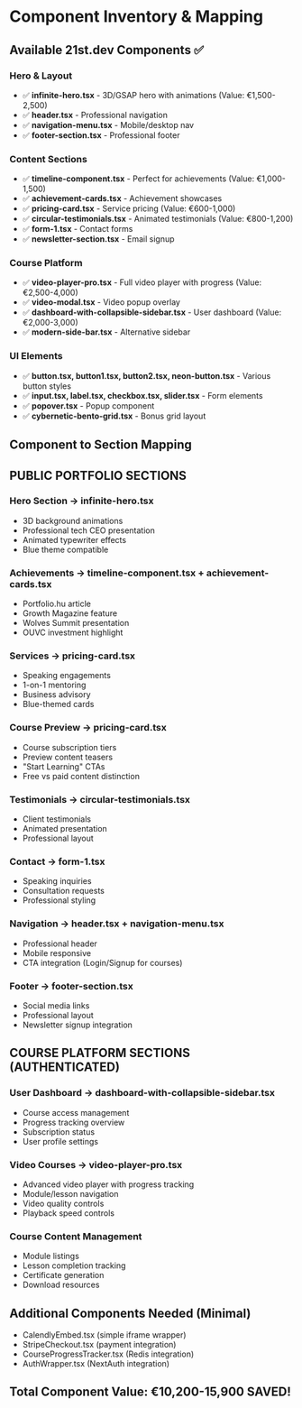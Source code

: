 # Component Inventory & Mapping

## Available 21st.dev Components ✅

### Hero & Layout
- ✅ **infinite-hero.tsx** - 3D/GSAP hero with animations (Value: €1,500-2,500)
- ✅ **header.tsx** - Professional navigation 
- ✅ **navigation-menu.tsx** - Mobile/desktop nav
- ✅ **footer-section.tsx** - Professional footer

### Content Sections  
- ✅ **timeline-component.tsx** - Perfect for achievements (Value: €1,000-1,500)
- ✅ **achievement-cards.tsx** - Achievement showcases
- ✅ **pricing-card.tsx** - Service pricing (Value: €600-1,000)
- ✅ **circular-testimonials.tsx** - Animated testimonials (Value: €800-1,200)
- ✅ **form-1.tsx** - Contact forms
- ✅ **newsletter-section.tsx** - Email signup

### Course Platform
- ✅ **video-player-pro.tsx** - Full video player with progress (Value: €2,500-4,000)
- ✅ **video-modal.tsx** - Video popup overlay
- ✅ **dashboard-with-collapsible-sidebar.tsx** - User dashboard (Value: €2,000-3,000)
- ✅ **modern-side-bar.tsx** - Alternative sidebar

### UI Elements
- ✅ **button.tsx, button1.tsx, button2.tsx, neon-button.tsx** - Various button styles
- ✅ **input.tsx, label.tsx, checkbox.tsx, slider.tsx** - Form elements
- ✅ **popover.tsx** - Popup component
- ✅ **cybernetic-bento-grid.tsx** - Bonus grid layout

## Component to Section Mapping

## PUBLIC PORTFOLIO SECTIONS

### Hero Section → infinite-hero.tsx
- 3D background animations
- Professional tech CEO presentation  
- Animated typewriter effects
- Blue theme compatible

### Achievements → timeline-component.tsx + achievement-cards.tsx
- Portfolio.hu article
- Growth Magazine feature
- Wolves Summit presentation
- OUVC investment highlight

### Services → pricing-card.tsx
- Speaking engagements
- 1-on-1 mentoring  
- Business advisory
- Blue-themed cards

### Course Preview → pricing-card.tsx
- Course subscription tiers
- Preview content teasers
- "Start Learning" CTAs
- Free vs paid content distinction

### Testimonials → circular-testimonials.tsx
- Client testimonials
- Animated presentation
- Professional layout

### Contact → form-1.tsx
- Speaking inquiries
- Consultation requests
- Professional styling

### Navigation → header.tsx + navigation-menu.tsx
- Professional header
- Mobile responsive
- CTA integration (Login/Signup for courses)

### Footer → footer-section.tsx
- Social media links
- Professional layout
- Newsletter signup integration

## COURSE PLATFORM SECTIONS (AUTHENTICATED)

### User Dashboard → dashboard-with-collapsible-sidebar.tsx
- Course access management
- Progress tracking overview
- Subscription status
- User profile settings

### Video Courses → video-player-pro.tsx
- Advanced video player with progress tracking
- Module/lesson navigation
- Video quality controls
- Playback speed controls

### Course Content Management
- Module listings
- Lesson completion tracking
- Certificate generation
- Download resources

## Additional Components Needed (Minimal)
- CalendlyEmbed.tsx (simple iframe wrapper)
- StripeCheckout.tsx (payment integration)
- CourseProgressTracker.tsx (Redis integration)
- AuthWrapper.tsx (NextAuth integration)

## Total Component Value: €10,200-15,900 SAVED!